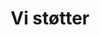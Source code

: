---
title: 'Vi støtter'
showInNav: true
navOrder: '3'
sections:
    items:
        -
            template: fullHeightBanner
            text: '# We support'
            backgroundImage: 01915ac5bd0f5f4e0a8831b4703ca51cc229c517
            button:
                target: _self
    schemaBindings:
        - f84c8965eebe4f899d6fe60a8c1d5f3622d4af7f
description:
meta:
    id: 567d4e622341243144e3f58fc8b675a711a9ad17
    parentId: ""
    language: da
permalink: /da/vi-stoetter/
layout: sectionPage
---